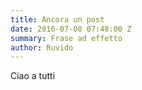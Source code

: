 ```yaml
---
title: Ancora un post
date: 2016-07-08 07:48:00 Z
summary: Frase ad effetto
author: Ruvido
---
```


Ciao a tutti